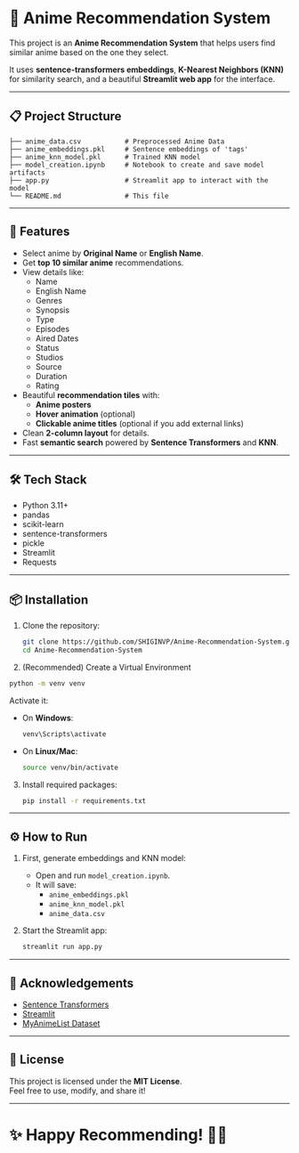 # 🎌 Anime Recommendation System

This project is an **Anime Recommendation System** that helps users find similar anime based on the one they select. 

 
It uses **sentence-transformers embeddings**, **K-Nearest Neighbors (KNN)** for similarity search, and a beautiful **Streamlit web app** for the interface.

---

## 📋 Project Structure

```
├── anime_data.csv           # Preprocessed Anime Data
├── anime_embeddings.pkl     # Sentence embeddings of 'tags'
├── anime_knn_model.pkl      # Trained KNN model
├── model_creation.ipynb     # Notebook to create and save model artifacts
├── app.py                   # Streamlit app to interact with the model
└── README.md                # This file
```

---

## 🚀 Features

- Select anime by **Original Name** or **English Name**.
- Get **top 10 similar anime** recommendations.
- View details like:
  - Name
  - English Name
  - Genres
  - Synopsis
  - Type
  - Episodes
  - Aired Dates
  - Status
  - Studios
  - Source
  - Duration
  - Rating
- Beautiful **recommendation tiles** with:
  - **Anime posters**
  - **Hover animation** (optional)
  - **Clickable anime titles** (optional if you add external links)
- Clean **2-column layout** for details.
- Fast **semantic search** powered by **Sentence Transformers** and **KNN**.

---

## 🛠️ Tech Stack

- Python 3.11+
- pandas
- scikit-learn
- sentence-transformers
- pickle
- Streamlit
- Requests

---

## 📦 Installation

1. Clone the repository:
   ```bash
   git clone https://github.com/SHIGINVP/Anime-Recommendation-System.git
   cd Anime-Recommendation-System
   ```
2. (Recommended) Create a Virtual Environment

```bash
python -m venv venv
```

Activate it:

- On **Windows**:

  ```bash
  venv\Scripts\activate
  ```

- On **Linux/Mac**:

  ```bash
  source venv/bin/activate
  ```



3. Install required packages:
   ```bash
   pip install -r requirements.txt
   ```



---

## ⚙️ How to Run

1. First, generate embeddings and KNN model:
   - Open and run `model_creation.ipynb`.
   - It will save:
     - `anime_embeddings.pkl`
     - `anime_knn_model.pkl`
     - `anime_data.csv`
   
2. Start the Streamlit app:
   ```bash
   streamlit run app.py
   ```

---



## 🙌 Acknowledgements

- [Sentence Transformers](https://www.sbert.net/)
- [Streamlit](https://streamlit.io/)
- [MyAnimeList Dataset](https://www.kaggle.com/datasets/dbdmobile/myanimelist-dataset) 

---

## 📜 License

This project is licensed under the **MIT License**.  
Feel free to use, modify, and share it!

---

# ✨ Happy Recommending! 🎌🎉
